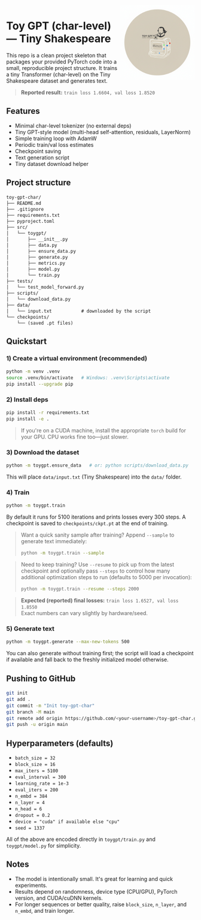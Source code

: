 <img src="assets/logo.png" alt="Sample generation from Toy GPT" width="200" align="right">

# Toy GPT (char-level) — Tiny Shakespeare 

This repo is a clean project skeleton that packages your provided PyTorch code
into a small, reproducible project structure. It trains a tiny Transformer
(char-level) on the Tiny Shakespeare dataset and generates text.

> **Reported result:** `train loss 1.6604, val loss 1.8520`

## Features

- Minimal char-level tokenizer (no external deps)
- Tiny GPT-style model (multi-head self-attention, residuals, LayerNorm)
- Simple training loop with AdamW
- Periodic train/val loss estimates
- Checkpoint saving
- Text generation script
- Tiny dataset download helper

## Project structure

```
toy-gpt-char/
├── README.md
├── .gitignore
├── requirements.txt
├── pyproject.toml
├── src/
│   └── toygpt/
│       ├── __init__.py
│       ├── data.py
│       ├── ensure_data.py
│       ├── generate.py
│       ├── metrics.py
│       ├── model.py  
│       └── train.py
├── tests/
│   └── test_model_forward.py
├── scripts/
│   └── download_data.py
├── data/
│   └── input.txt           # downloaded by the script
└── checkpoints/
    └── (saved .pt files)
```

## Quickstart

### 1) Create a virtual environment (recommended)

```bash
python -m venv .venv
source .venv/bin/activate   # Windows: .venv\Scripts\activate
pip install --upgrade pip
```

### 2) Install deps

```bash
pip install -r requirements.txt
pip install -e .
```

> If you're on a CUDA machine, install the appropriate `torch` build for your GPU.
> CPU works fine too—just slower.

### 3) Download the dataset

```bash
python -m toygpt.ensure_data   # or: python scripts/download_data.py
```

This will place `data/input.txt` (Tiny Shakespeare) into the `data/` folder.

### 4) Train

```bash
python -m toygpt.train
```

By default it runs for 5100 iterations and prints losses every 300 steps. A checkpoint is saved to `checkpoints/ckpt.pt` at the end of training.

> Want a quick sanity sample after training? Append `--sample` to generate text immediately:
>
> ```bash
> python -m toygpt.train --sample
> ```

> Need to keep training? Use `--resume` to pick up from the latest checkpoint and optionally pass `--steps` to control how many additional optimization steps to run (defaults to 5000 per invocation):
>
> ```bash
> python -m toygpt.train --resume --steps 2000
> ```

> **Expected (reported) final losses:** `train loss 1.6527, val loss 1.8550`  
> Exact numbers can vary slightly by hardware/seed.

### 5) Generate text

```bash
python -m toygpt.generate --max-new-tokens 500
```

You can also generate without training first; the script will load a checkpoint if available and fall back to the freshly initialized model otherwise.

## Pushing to GitHub

```bash
git init
git add .
git commit -m "Init toy-gpt-char"
git branch -M main
git remote add origin https://github.com/<your-username>/toy-gpt-char.git
git push -u origin main
```

## Hyperparameters (defaults)

- `batch_size = 32`
- `block_size = 16`
- `max_iters = 5100`
- `eval_interval = 300`
- `learning_rate = 1e-3`
- `eval_iters = 200`
- `n_embd = 384`
- `n_layer = 4`
- `n_head = 6`
- `dropout = 0.2`
- `device = "cuda" if available else "cpu"`
- `seed = 1337`

All of the above are encoded directly in `toygpt/train.py` and `toygpt/model.py` for simplicity.

## Notes

- The model is intentionally small. It's great for learning and quick experiments.
- Results depend on randomness, device type (CPU/GPU), PyTorch version, and CUDA/cuDNN kernels.
- For longer sequences or better quality, raise `block_size`, `n_layer`, and `n_embd`, and train longer.

